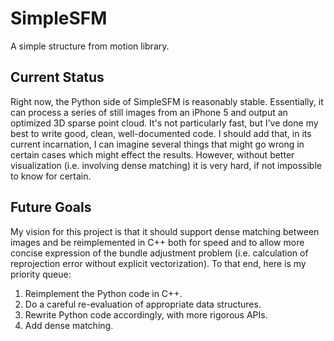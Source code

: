# SimpleSFM
A simple structure from motion library.

## Current Status
Right now, the Python side of SimpleSFM is reasonably stable. Essentially, it can process a series of still images from an iPhone 5 and output an optimized 3D sparse point cloud. It's not particularly fast, but I've done my best to write good, clean, well-documented code. I should add that, in its current incarnation, I can imagine several things that might go wrong in certain cases which might effect the results. However, without better visualization (i.e. involving dense matching) it is very hard, if not impossible to know for certain.

## Future Goals
My vision for this project is that it should support dense matching between images and be reimplemented in C++ both for speed and to allow more concise expression of the bundle adjustment problem (i.e. calculation of reprojection error without explicit vectorization). To that end, here is my priority queue:
1. Reimplement the Python code in C++.
2. Do a careful re-evaluation of appropriate data structures.
3. Rewrite Python code accordingly, with more rigorous APIs.
4. Add dense matching.